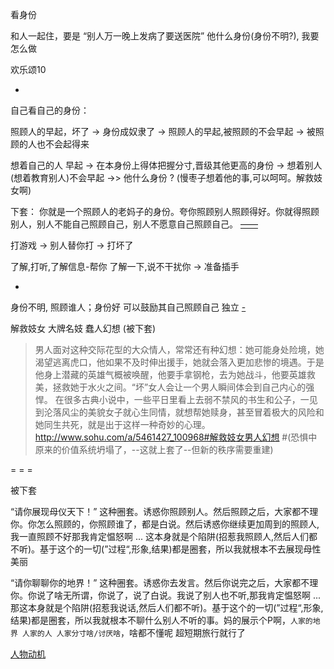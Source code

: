 
看身份

和人一起住，要是 “别人万一晚上发病了要送医院” 他什么身份(身份不明?), 我要怎么做

欢乐颂10


-

自己看自己的身份：

照顾人的早起，坏了 -> 身份成奴隶了 -> 照顾人的早起,被照顾的不会早起 -> 被照顾的人也不会起得来

想着自己的人 早起 -> 在本身份上得体把握分寸,晋级其他更高的身份 -> 想着别人(想着教育别人)不会早起 ->> 他什么身份 ? (慢枣子想着他的事,可以呵呵。解救妓女啊)

下套：
你就是一个照顾人的老妈子的身份。夸你照顾别人照顾得好。你就得照顾别人，别人不能自己照顾自己，别人不愿意自己照顾自己。 [——](https://github.com/7900ms/000nottheater_deserted_systemlibrary/blob/master/supplementary/chain-week-授权.md#身份-把握分寸-晋级-爬藤)

打游戏 -> 别人替你打 -> 打坏了

了解,打听,了解信息-帮你 了解一下,说不干扰你 -> 准备插手

-

身份不明, 照顾谁人；身份好 可以鼓励其自己照顾自己 独立
[-](https://github.com/7900ms/000nottheater_deserted_systemsoftware/blob/master/local-lightshelf/羊圈.md)


解救妓女 大牌名妓 蠢人幻想 (被下套)
> 男人面对这种交际花型的大众情人，常常还有种幻想：她可能身处险境，她渴望逃离虎口，他如果不及时伸出援手，她就会落入更加悲惨的境遇。于是他身上潜藏的英雄气概被唤醒，他要手拿钢枪，去为她战斗，他要英雄救美，拯救她于水火之间。“坏”女人会让一个男人瞬间体会到自己内心的强悍。 在很多古典小说中，一些平日里看上去弱不禁风的书生和公子，一见到沦落风尘的美貌女子就心生同情，就想帮她赎身，甚至冒着极大的风险和她同生共死，就是出于这样一种奇妙的心理。
http://www.sohu.com/a/5461427_100968#解救妓女男人幻想 #(恐惧中原来的价值系统坍塌了，--这就上套了--但新的秩序需要重建)


= = =

被下套

“请你展现母仪天下！” 这种圈套。诱惑你照顾别人。然后照顾之后，大家都不理你。你怎么照顾的，你照顾谁了，都是白说。然后诱惑你继续更加周到的照顾人,我一直照顾不好那我肯定愠怒啊 ... 这本身就是个陷阱(招惹我照顾人,然后人们都不听)。基于这个的一切(”过程“,形象,结果)都是圈套，所以我就根本不去展现母性美丽

“请你聊聊你的地界！” 这种圈套。诱惑你去发言。然后你说完之后，大家都不理你。你说了啥无所谓，你说了，说了白说。我说了别人也不听,那我肯定愠怒啊 ... 那这本身就是个陷阱(招惹我说话,然后人们都不听)。基于这个的一切(”过程“,形象,结果)都是圈套，所以我就根本不聊什么别人不听的事。妈的展示个P啊，`人家的地界 人家的人 人家分寸啥/讨厌啥`，啥都不懂呢 超短期旅行就行了

[人物动机](https://github.com/7900ms/000nottheater_deserted_systemsoftware/blob/master/local-window/人物动机.md)



